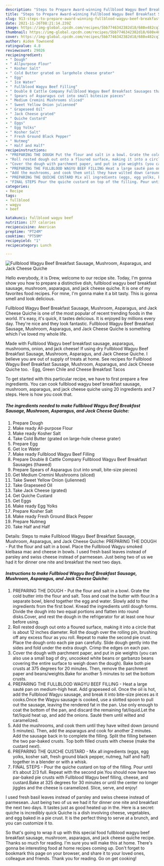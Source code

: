 ```yaml
---
description: "Steps to Prepare Award-winning Fullblood Wagyu Beef Breakfast Sausage, Mushroom, Asparagus, and Jack Cheese Quiche"
title: "Steps to Prepare Award-winning Fullblood Wagyu Beef Breakfast Sausage, Mushroom, Asparagus, and Jack Cheese Quiche"
slug: 913-steps-to-prepare-award-winning-fullblood-wagyu-beef-breakfast-sausage-mushroom-asparagus-and-jack-cheese-quiche
date: 2021-11-26T08:21:14.239Z
image: https://img-global.cpcdn.com/recipes/5bb7746342382d18/680x482cq70/fullblood-wagyu-beef-breakfast-sausage-mushroom-asparagus-and-jack-cheese-quiche-recipe-main-photo.jpg
thumbnail: https://img-global.cpcdn.com/recipes/5bb7746342382d18/680x482cq70/fullblood-wagyu-beef-breakfast-sausage-mushroom-asparagus-and-jack-cheese-quiche-recipe-main-photo.jpg
cover: https://img-global.cpcdn.com/recipes/5bb7746342382d18/680x482cq70/fullblood-wagyu-beef-breakfast-sausage-mushroom-asparagus-and-jack-cheese-quiche-recipe-main-photo.jpg
author: Aiden Townsend
ratingvalue: 4.8
reviewcount: 29026
recipeingredient:
- " Dough"
- " Allpurpose Flour"
- " Kosher Salt"
- " Cold Butter grated on largehole cheese grater"
- " Egg"
- " Ice Water"
- " Fullblood Wagyu Beef Filling"
- " Double 8 Cattle Company Fullblood Wagyu Beef Breakfast Sausages thawed"
- " Spears of Asparagus cut into small bitesize pieces"
- " Medium Cremini Mushrooms sliced"
- " Sweet Yellow Onion julienned"
- " Grapeseed Oil"
- " Jack Cheese grated"
- " Quiche Custard"
- " Eggs"
- " Egg Yolks"
- " Kosher Salt"
- " Fresh Ground Black Pepper"
- " Nutmeg"
- " Half and Half"
recipeinstructions:
- "PREPARING THE DOUGH Put the flour and salt in a bowl. Grate the cold butter into the flour and salt. Toss and coat the butter with flour.In a separate bowl, blend together the egg and water. Slowly add to the ingredients from the first bowl. Knead the ingredients until dough forms. Divide the dough into two equal portions and flatten into round disks.Cover, and rest the dough in the refrigerator for at least one hour before using."
- "Roll rested dough out onto a floured surface, making it into a circle that is about 12 inches diameter. Roll the dough over the rolling pin, brushing off any excess flour as you roll. Repeat to make the second pie crust. Place the dough onto each pie pan carefully. Slide dough gently into the sides and fold under the extra dough. Crimp the edges on each pan."
- "Cover the dough with parchment paper, and put in pie weights (you can also use a small bag of dry, uncooked white beans or garbanzo beans covering the entire surface to weigh down the dough). Bake both pie crusts at 375 degrees for 20 minutes. Then, remove the parchment paper and beans/weights.Bake for another 5 minutes to set the bottom crusts."
- "PREPARING THE FULLBLOOD WAGYU BEEF FILLING Heat a large sauté pan on medium-high heat. Add grapeseed oil. Once the oil is hot, add the Fullblood Wagyu sausage, and break it into bite-size pieces as it cooks.Once the Wagyu sausage is cooked, use a slotted spoon to pull out the sausage, leaving the rendered fat in the pan. Use only enough to coat the bottom of the pan, and discard the remaining fat/liquid.Let the fat/liquid heat up, and add the onions. Sauté them until wilted and caramelized."
- "Add the mushrooms, and cook them until they have wilted down (around 5 minutes). Then, add the asparagus and cook for another 2 minutes. Add the sausage back in to complete the filling. Split the filling between the two par-baked crusts. Top both filled crusts with cheese (make the custard next)."
- "PREPARING THE QUICHE CUSTARD Mix all ingredients (eggs, egg yolks, kosher salt, fresh ground black pepper, nutmeg, half and half) together in a blender or with a whisk."
- "FINAL STEPS Pour the quiche custard on top of the filling. Pour until it’s about 2/3 full. Repeat with the second pie.You should now have two par-baked pie crusts with Fullblood Wagyu beef filling, cheese, and custard.Bake at 325 degrees for 30 minutes or until the center no longer jiggles and the cheese is caramelized. Slice, serve, and enjoy!"
categories:
- Recipe
tags:
- fullblood
- wagyu
- beef

katakunci: fullblood wagyu beef 
nutrition: 177 calories
recipecuisine: American
preptime: "PT24M"
cooktime: "PT59M"
recipeyield: "1"
recipecategory: Lunch

---
```



![Fullblood Wagyu Beef Breakfast Sausage, Mushroom, Asparagus, and Jack Cheese Quiche](https://img-global.cpcdn.com/recipes/5bb7746342382d18/680x482cq70/fullblood-wagyu-beef-breakfast-sausage-mushroom-asparagus-and-jack-cheese-quiche-recipe-main-photo.jpg)

Hello everybody, it is Drew, welcome to our recipe site. Today, I'm gonna show you how to prepare a distinctive dish, fullblood wagyu beef breakfast sausage, mushroom, asparagus, and jack cheese quiche. It is one of my favorites food recipes. For mine, I'm gonna make it a bit tasty. This is gonna smell and look delicious.

Fullblood Wagyu Beef Breakfast Sausage, Mushroom, Asparagus, and Jack Cheese Quiche is one of the most popular of recent trending foods in the world. It's easy, it's quick, it tastes delicious. It is enjoyed by millions every day. They're nice and they look fantastic. Fullblood Wagyu Beef Breakfast Sausage, Mushroom, Asparagus, and Jack Cheese Quiche is something which I've loved my whole life.

Made with Fullblood Wagyu beef breakfast sausage, asparagus, mushrooms, onion, and jack cheese! If using dry Fullblood Wagyu Beef Breakfast Sausage, Mushroom, Asparagus, and Jack Cheese Quiche. I believe you are out of supply of treats at home. See recipes for Fullblood Wagyu Beef Breakfast Sausage, Mushroom, Asparagus, and Jack Cheese Quiche too. · Egg, Green Chile and Cheese Breakfast Tacos


To get started with this particular recipe, we have to first prepare a few ingredients. You can cook fullblood wagyu beef breakfast sausage, mushroom, asparagus, and jack cheese quiche using 20 ingredients and 7 steps. Here is how you cook that.

<!--inarticleads1-->

##### The ingredients needed to make Fullblood Wagyu Beef Breakfast Sausage, Mushroom, Asparagus, and Jack Cheese Quiche:

1. Prepare  Dough
1. Make ready  All-purpose Flour
1. Make ready  Kosher Salt
1. Take  Cold Butter (grated on large-hole cheese grater)
1. Prepare  Egg
1. Get  Ice Water
1. Make ready  Fullblood Wagyu Beef Filling
1. Prepare  Double 8 Cattle Company Fullblood Wagyu Beef Breakfast Sausages (thawed)
1. Prepare  Spears of Asparagus (cut into small, bite-size pieces)
1. Get  Medium Cremini Mushrooms (sliced)
1. Take  Sweet Yellow Onion (julienned)
1. Take  Grapeseed Oil
1. Take  Jack Cheese (grated)
1. Get  Quiche Custard
1. Get  Eggs
1. Make ready  Egg Yolks
1. Prepare  Kosher Salt
1. Make ready  Fresh Ground Black Pepper
1. Prepare  Nutmeg
1. Take  Half and Half


Details: Steps to make Fullblood Wagyu Beef Breakfast Sausage, Mushroom, Asparagus, and Jack Cheese Quiche: PREPARING THE DOUGH - Put the flour and salt in a bowl. Place the Fullblood Wagyu smoked kielbasa mac and cheese in bowls. I used fresh basil leaves instead of parsley and swiss cheese instead of parmesean. Just being two of us we had it for dinner one nite and breakfast the next two days. 

<!--inarticleads2-->

##### Instructions to make Fullblood Wagyu Beef Breakfast Sausage, Mushroom, Asparagus, and Jack Cheese Quiche:

1. PREPARING THE DOUGH - Put the flour and salt in a bowl. Grate the cold butter into the flour and salt. Toss and coat the butter with flour.In a separate bowl, blend together the egg and water. Slowly add to the ingredients from the first bowl. Knead the ingredients until dough forms. Divide the dough into two equal portions and flatten into round disks.Cover, and rest the dough in the refrigerator for at least one hour before using.
1. Roll rested dough out onto a floured surface, making it into a circle that is about 12 inches diameter. Roll the dough over the rolling pin, brushing off any excess flour as you roll. Repeat to make the second pie crust. Place the dough onto each pie pan carefully. Slide dough gently into the sides and fold under the extra dough. Crimp the edges on each pan.
1. Cover the dough with parchment paper, and put in pie weights (you can also use a small bag of dry, uncooked white beans or garbanzo beans covering the entire surface to weigh down the dough). Bake both pie crusts at 375 degrees for 20 minutes. Then, remove the parchment paper and beans/weights.Bake for another 5 minutes to set the bottom crusts.
1. PREPARING THE FULLBLOOD WAGYU BEEF FILLING - Heat a large sauté pan on medium-high heat. Add grapeseed oil. Once the oil is hot, add the Fullblood Wagyu sausage, and break it into bite-size pieces as it cooks.Once the Wagyu sausage is cooked, use a slotted spoon to pull out the sausage, leaving the rendered fat in the pan. Use only enough to coat the bottom of the pan, and discard the remaining fat/liquid.Let the fat/liquid heat up, and add the onions. Sauté them until wilted and caramelized.
1. Add the mushrooms, and cook them until they have wilted down (around 5 minutes). Then, add the asparagus and cook for another 2 minutes. Add the sausage back in to complete the filling. Split the filling between the two par-baked crusts. Top both filled crusts with cheese (make the custard next).
1. PREPARING THE QUICHE CUSTARD - Mix all ingredients (eggs, egg yolks, kosher salt, fresh ground black pepper, nutmeg, half and half) together in a blender or with a whisk.
1. FINAL STEPS - Pour the quiche custard on top of the filling. Pour until it’s about 2/3 full. Repeat with the second pie.You should now have two par-baked pie crusts with Fullblood Wagyu beef filling, cheese, and custard.Bake at 325 degrees for 30 minutes or until the center no longer jiggles and the cheese is caramelized. Slice, serve, and enjoy!


I used fresh basil leaves instead of parsley and swiss cheese instead of parmesean. Just being two of us we had it for dinner one nite and breakfast the next two days. It tastes just as good heated up in the. Here is a secret: quiche is incredibly quick Quiche is a dish involving cheese, vegetables, and egg baked in a pie crust. It is the perfect thing to serve at a brunch, and you can customize it to. 

So that's going to wrap it up with this special food fullblood wagyu beef breakfast sausage, mushroom, asparagus, and jack cheese quiche recipe. Thanks so much for reading. I'm sure you will make this at home. There's gonna be interesting food at home recipes coming up. Don't forget to bookmark this page on your browser, and share it to your loved ones, colleague and friends. Thank you for reading. Go on get cooking!
